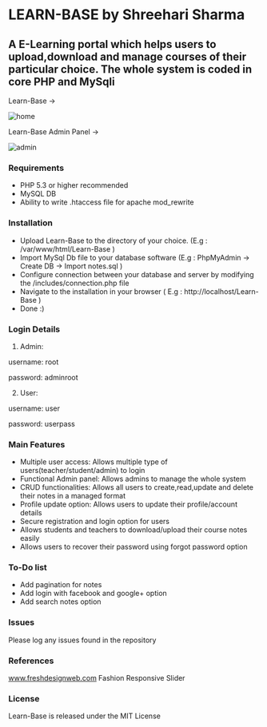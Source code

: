 # LEARN-BASE by Shreehari Sharma
## A E-Learning portal which helps users to upload,download and manage courses of their particular choice. The whole system is coded in core PHP and MySqli



Learn-Base ->

![home](https://user-images.githubusercontent.com/16975766/28489136-9c9930a0-6ed8-11e7-85a0-af4d73f63cd7.png)



Learn-Base Admin Panel ->

![admin](https://user-images.githubusercontent.com/16975766/28489144-e2c938ae-6ed8-11e7-90f2-f104f34eeabb.png)



### Requirements 

- PHP 5.3 or higher recommended 
- MySQL DB
- Ability to write .htaccess file for apache mod_rewrite

### Installation
- Upload Learn-Base to the directory of your choice. (E.g :  /var/www/html/Learn-Base )
- Import MySql Db file to your database software (E.g : PhpMyAdmin -> Create DB -> Import notes.sql  )
- Configure connection between your database and server by modifying the /includes/connection.php file
- Navigate to the installation in your browser ( E.g :  http://localhost/Learn-Base )
- Done :)

### Login Details

1. Admin:

username: root

password: adminroot

2. User:

username: user

password: userpass

### Main Features

- Multiple user access:  Allows multiple type of users(teacher/student/admin) to login 
- Functional Admin panel:  Allows admins to manage the whole system
- CRUD functionalities:  Allows all users to create,read,update and delete their notes in a managed format 
- Profile update option:  Allows users to update their profile/account details  
- Secure registration and login option for users
- Allows students and teachers to download/upload their course notes easily
- Allows users to recover their password using forgot password option

### To-Do  list
- Add pagination for notes
- Add login with facebook and google+ option
- Add search notes option

### Issues

Please log any issues found in the repository 

### References 
www.freshdesignweb.com
Fashion Responsive Slider

### License
Learn-Base is released under the MIT License
